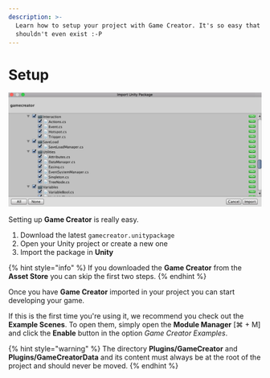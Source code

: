 ```yaml
---
description: >-
  Learn how to setup your project with Game Creator. It's so easy that this page
  shouldn't even exist :-P
---
```


# Setup

![](../.gitbook/assets/import%20%281%29.jpg)

Setting up **Game Creator** is really easy.

1. Download the latest `gamecreator.unitypackage`
2. Open your Unity project or create a new one
3. Import the package in **Unity**

{% hint style="info" %}
If you downloaded the **Game Creator** from the **Asset Store** you can skip the first two steps.
{% endhint %}

Once you have **Game Creator** imported in your project you can start developing your game. 

If this is the first time you're using it, we recommend you check out the **Example Scenes**. To open them, simply open the **Module Manager** \[⌘ + M\] and click the **Enable** button in the option _Game Creator Examples_.

{% hint style="warning" %}
The directory **Plugins/GameCreator** and **Plugins/GameCreatorData** and its content must always be at the root of the project and should never be moved.
{% endhint %}

